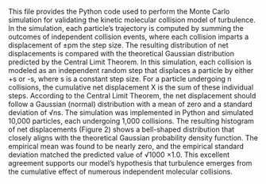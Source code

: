 This file provides the Python code used to perform the Monte Carlo simulation for validating the kinetic molecular collision model of turbulence. 
In the simulation, each particle’s trajectory is computed by summing the outcomes of independent collision events, where each collision imparts a displacement of ±pm the step size. 
The resulting distribution of net displacements is compared with the theoretical Gaussian distribution predicted by the Central Limit Theorem.
In this simulation, each collision is modeled as an independent random step that displaces a particle by either +s or -s, where s is a constant step size. 
For a particle undergoing n collisions, the cumulative net displacement X is the sum of these individual steps. 
According to the Central Limit Theorem, the net displacement should follow a Gaussian (normal) distribution with a mean of zero and a standard deviation of √ns.
The simulation was implemented in Python and simulated 10,000 particles, each undergoing 1,000 collisions. 
The resulting histogram of net displacements (Figure 2) shows a bell-shaped distribution that closely aligns with the theoretical Gaussian probability density function. 
The empirical mean was found to be nearly zero, and the empirical standard deviation matched the predicted value of √1000  ×1.0. 
This excellent agreement supports our model’s hypothesis that turbulence emerges from the cumulative effect of numerous independent molecular collisions.
